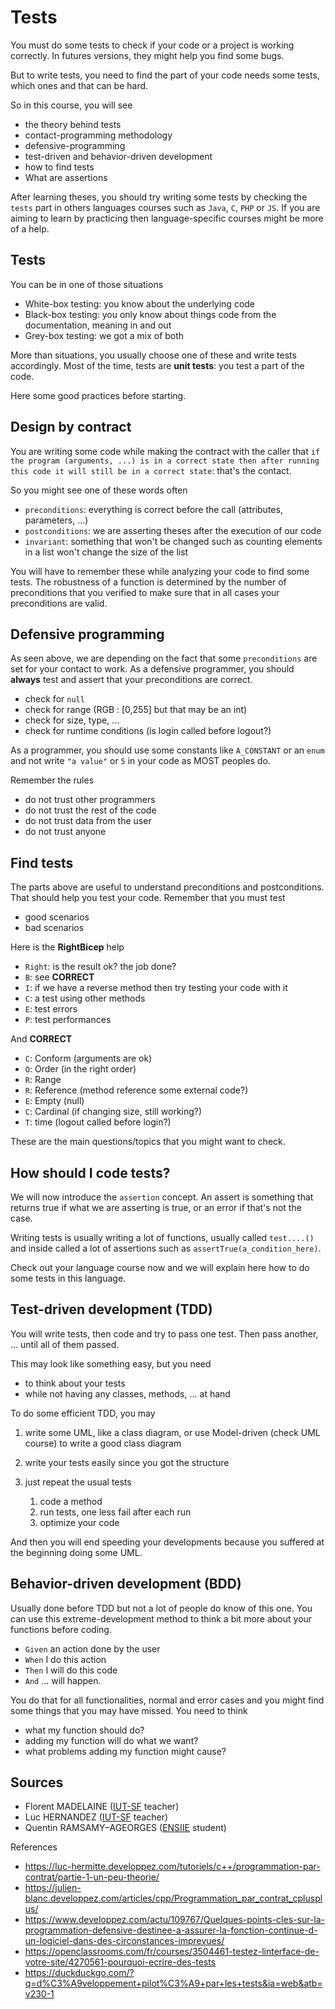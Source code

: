 # Tests

You must do some tests to check if your code or a project is working correctly.
In futures versions, they might help you find some bugs.

But to write tests, you need to find the
part of your code needs some tests, which ones and
that can be hard.

So in this course, you will see

* the theory behind tests
* contact-programming methodology
* defensive-programming
* test-driven and behavior-driven development
* how to find tests
* What are assertions

After learning theses, you should try writing some
tests by checking the ``tests`` part in others
languages courses such as ``Java``, `C`, `PHP`
or ``JS``. If you are aiming to learn by practicing
then language-specific courses might be more of a help.

<div class="sl"></div>

## Tests

You can be in one of those situations

* White-box testing: you know about the underlying code
* Black-box testing: you only know about things code from the documentation, meaning in and out
* Grey-box testing: we got a mix of both

More than situations, you usually choose one of these
and write tests accordingly. Most of the time, tests
are **unit tests**: you test a part of the code.

Here some good practices before starting.

<div class="sr"></div>

## Design by contract

You are writing some code while making the contract
with the caller that ``if the program (arguments, ...)
is in a correct state then after running this code it will
still be in a correct state``: that's the contact.

So you might see one of these words often

* ``preconditions``: everything is correct before the call
  (attributes, parameters, ...)
* ``postconditions``: we are asserting theses after the execution
of our code
* ``invariant``: something that won't be changed such as
counting elements in a list won't change the size of the list
  
You will have to remember these while analyzing your code to find
some tests. The robustness of a function is determined by the number
of preconditions that you verified to make sure that
in all cases your preconditions are valid.

<div class="sl"></div>

## Defensive programming

As seen above, we are depending on the fact that some
``preconditions`` are set for your contact
to work. As a defensive programmer, you should
**always** test and assert that your preconditions
are correct.

* check for ``null``
* check for range (RGB : [0,255] but that may be an int)
* check for size, type, ...
* check for runtime conditions (is login called
  before logout?)
  
As a programmer, you should use some constants
like ``A_CONSTANT`` or an `enum` and not write
``"a value"`` or `5` in your code as MOST peoples do.

Remember the rules

* do not trust other programmers
* do not trust the rest of the code
* do not trust data from the user
* do not trust anyone

<div class="sr"></div>

## Find tests

The parts above are useful to understand preconditions
and postconditions. That should help you test your code. Remember
that you must test 
* good scenarios
* bad scenarios

Here is the **RightBicep** help

* ``Right``: is the result ok? the job done?
* ``B``: see **CORRECT**
* ``I``: if we have a reverse method then try testing
your code with it
* ``C``: a test using other methods
* ``E``: test errors
* ``P``: test performances

And **CORRECT**

* ``C``: Conform (arguments are ok)
* ``O``: Order (in the right order)
* ``R``: Range
* ``R``: Reference (method reference some external code?)
* ``E``: Empty (null)
* ``C``: Cardinal (if changing size, still working?)
* ``T``: time (logout called before login?)

These are the main questions/topics that you might
want to check.

<div class="sl"></div>

## How should I code tests?

We will now introduce the ``assertion`` concept. An assert
is something that returns true if what we are asserting
is true, or an error if that's not the case.

Writing tests is usually writing a lot of functions,
usually called ``test....()`` and inside called
a lot of assertions such as ``assertTrue(a_condition_here)``.

Check out your language course now and we will explain here
how to do some tests in this language.

<div class="sr"></div>

## Test-driven development (TDD)

You will write tests, then code and try to pass one test.
Then pass another, ... until all of them passed.

This may look like something easy, but you need 

* to think about your tests
* while not having any classes, methods, ... at hand

To do some efficient TDD, you may

1. write some UML, like a class diagram, or use Model-driven
   (check UML course) to write a good class diagram
2. write your tests easily since you got the structure
3. just repeat the usual tests

    1. code a method
    2. run tests, one less fail after each run
    3. optimize your code
    
And then you will end speeding your developments
because you suffered at the beginning doing some UML.

<div class="sl"></div>

## Behavior-driven development (BDD)

Usually done before TDD but not a lot of people do
know of this one. You can use this extreme-development method
to think a bit more about your functions before coding.

* ``Given`` an action done by the user
* ``When`` I do this action
* ``Then`` I will do this code
* ``And`` ... will happen.

You do that for all functionalities, normal and error cases
and you might find some things that you may have missed. You need
to think

* what my function should do?
* adding my function will do what we want?
* what problems adding my function might cause?

<div class="sr"></div>

## Sources

* Florent MADELAINE ([IUT-SF](http://www.iut-fbleau.fr/) teacher)
* Luc HERNANDEZ ([IUT-SF](http://www.iut-fbleau.fr/) teacher)
* Quentin RAMSAMY–AGEORGES ([ENSIIE](https://www.ensiie.fr/) student)

References

* <https://luc-hermitte.developpez.com/tutoriels/c++/programmation-par-contrat/partie-1-un-peu-theorie/>
* <https://julien-blanc.developpez.com/articles/cpp/Programmation_par_contrat_cplusplus/>
* <https://www.developpez.com/actu/109767/Quelques-points-cles-sur-la-programmation-defensive-destinee-a-assurer-la-fonction-continue-d-un-logiciel-dans-des-circonstances-imprevues/>
* <https://openclassrooms.com/fr/courses/3504461-testez-linterface-de-votre-site/4270561-pourquoi-ecrire-des-tests>
* <https://duckduckgo.com/?q=d%C3%A9veloppement+pilot%C3%A9+par+les+tests&ia=web&atb=v230-1>